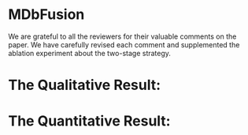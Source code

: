 # MDbFusion
We are grateful to all the reviewers for their valuable comments on the paper. We have carefully revised each comment and supplemented the ablation experiment about the two-stage strategy. 
# The Qualitative Result:
# The Quantitative Result:
